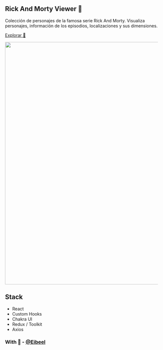 
## Rick And Morty Viewer 🧪

Colección de personajes de la famosa serie Rick And Morty. Visualiza personajes, información de los episodios, localizaciones y sus dimensiones. 

[Explorar 🚀](https://rickviewer.vercel.app/)

<img src="https://res.cloudinary.com/journal-app-prueba/image/upload/v1677993827/mockup_maiox3.png" width="800px" />

## Stack
- React
- Custom Hooks
- Chakra UI
- Redux / Toolkit
- Axios

### With 💙 - [@Eibeel](https://github.com/Eibeel) 
